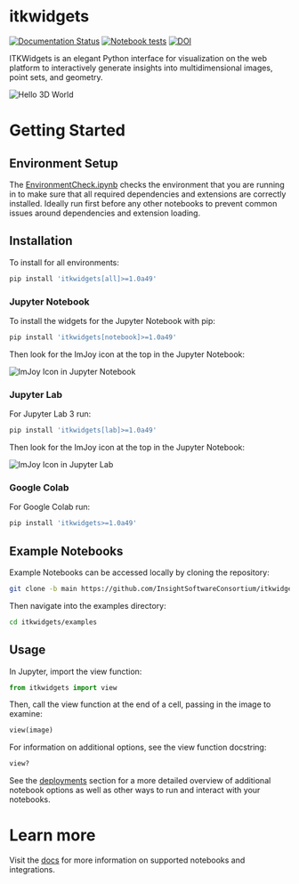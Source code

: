 # itkwidgets

[![Documentation Status](https://readthedocs.org/projects/itkwidgets/badge/?version=latest)](https://itkwidgets.readthedocs.io/en/latest/?badge=latest)
[![Notebook tests](https://github.com/InsightSoftwareConsortium/itkwidgets/actions/workflows/notebook-test.yml/badge.svg)](https://github.com/InsightSoftwareConsortium/itkwidgets/actions/workflows/notebook-test.yml)
[![DOI](https://zenodo.org/badge/121581663.svg)](https://zenodo.org/doi/10.5281/zenodo.3603358)


ITKWidgets is an elegant Python interface for visualization on the web platform to interactively generate insights into multidimensional images, point sets, and geometry.

![Hello 3D World](./docs/images/Hello3DWorld.gif)

# Getting Started

## Environment Setup

The [EnvironmentCheck.ipynb](https://github.com/InsightSoftwareConsortium/itkwidgets/blob/main/examples/EnvironmentCheck.ipynb) checks the environment that you are running in to make sure that all required dependencies and extensions are correctly installed. Ideally run first before any other notebooks to prevent common issues around dependencies and extension loading.

## Installation

To install for all environments:

```bash
pip install 'itkwidgets[all]>=1.0a49'
```

### Jupyter Notebook

To install the widgets for the Jupyter Notebook with pip:

```bash
pip install 'itkwidgets[notebook]>=1.0a49'
```

Then look for the ImJoy icon at the top in the Jupyter Notebook:

![ImJoy Icon in Jupyter Notebook](docs/images/imjoy-notebook.png)

### Jupyter Lab

For Jupyter Lab 3 run:

```bash
pip install 'itkwidgets[lab]>=1.0a49'
```

Then look for the ImJoy icon at the top in the Jupyter Notebook:

![ImJoy Icon in Jupyter Lab](docs/images/imjoy-lab.png)

### Google Colab

For Google Colab run:

```bash
pip install 'itkwidgets>=1.0a49'
```

## Example Notebooks

Example Notebooks can be accessed locally by cloning the repository:

```bash
git clone -b main https://github.com/InsightSoftwareConsortium/itkwidgets.git
```

Then navigate into the examples directory:

```bash
cd itkwidgets/examples
```

## Usage

In Jupyter, import the view function:

```python
from itkwidgets import view
```

Then, call the view function at the end of a cell, passing in the image to examine:

```python
view(image)
```

For information on additional options, see the view function docstring:

```python
view?
```

See the [deployments](docs/deployments.md) section for a more detailed overview of additional notebook
options as well as other ways to run and interact with your notebooks.

# Learn more

Visit the [docs](https://itkwidgets.readthedocs.io/en/latest/) for more information on supported notebooks and integrations.
